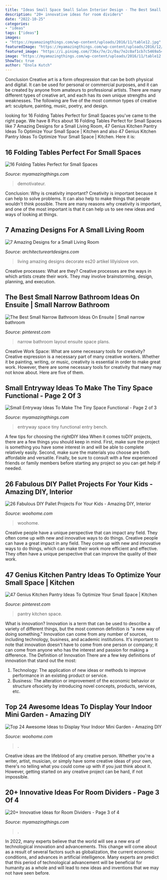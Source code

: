```yaml
---
title: "Ideas Small Space Small Salon Interior Design - The Best Small Narrow Bathroom Ideas On Ensuite"
description: "20+ innovative ideas for room dividers"
date: "2022-10-25"
categories:
- "ideas"
tags: ["ideas"]
images:
- "https://myamazingthings.com/wp-content/uploads/2016/11/table12.jpg"
featuredImage: "https://myamazingthings.com/wp-content/uploads/2016/12/interior11-1420x1989.jpg"
featured_image: "https://i.pinimg.com/736x/7e/2c/0a/7e2c0af1cb7c5469a543f83a4e54323e.jpg"
image: "https://myamazingthings.com/wp-content/uploads/2016/11/table12.jpg"
ShowToc: true
author: "Enola Kutch"
---
```



Conclusion
Creative art is a form ofexpression that can be both physical and digital. It can be used for personal or commercial purposes, and it can be created by anyone from amateurs to professional artists. There are many different types of creative art, and each has its own unique strengths and weaknesses. The following are five of the most common types of creative art: sculpture, painting, music, poetry, and design.

	

		
looking for 16 Folding Tables Perfect for Small Spaces you've came to the right page. We have 8 Pics about 16 Folding Tables Perfect for Small Spaces like 7 Amazing Designs for a Small Living Room, 47 Genius Kitchen Pantry Ideas To Optimize Your Small Space | Kitchen and also 47 Genius Kitchen Pantry Ideas To Optimize Your Small Space | Kitchen. Here it is:
		
    
## 16 Folding Tables Perfect For Small Spaces

<img loading=lazy src="https://myamazingthings.com/wp-content/uploads/2016/11/table12.jpg" onerror="this.onerror=null;this.src='https://tse3.mm.bing.net/th?id=OIP.ZkhUoGV_SMgjOi_UZbqRZwHaLH&amp;pid=15.1';" alt="16 Folding Tables Perfect for Small Spaces">

_Source: myamazingthings.com_

>demotivateur. 

	

Conclusion: Why is creativity important?
Creativity is important because it can help to solve problems. It can also help to make things that people wouldn't think possible. There are many reasons why creativity is important, and one of the most important is that it can help us to see new ideas and ways of looking at things.

    
## 7 Amazing Designs For A Small Living Room

<img loading=lazy src="http://www.architectureartdesigns.com/wp-content/uploads/2019/07/small-room-3.jpg" onerror="this.onerror=null;this.src='https://tse3.mm.bing.net/th?id=OIP.rqAvFaI7CzqWzSVvqjSdawHaML&amp;pid=15.1';" alt="7 Amazing Designs for a Small Living Room">

_Source: architectureartdesigns.com_

>living amazing designs decorate es20 artikel lillyislove von. 

	

Creative processes: What are they?
Creative processes are the ways in which artists create their work. They may involve brainstorming, design, planning, and execution.

    
## The Best Small Narrow Bathroom Ideas On Ensuite | Small Narrow Bathroom

<img loading=lazy src="https://i.pinimg.com/736x/17/9a/96/179a9697b16da4681ade115237b8ca86.jpg" onerror="this.onerror=null;this.src='https://tse3.mm.bing.net/th?id=OIP.rFDN61ZO2jHEh1wmhY93MwHaLP&amp;pid=15.1';" alt="The Best Small Narrow Bathroom Ideas On Ensuite | Small narrow bathroom">

_Source: pinterest.com_

>narrow bathroom layout ensuite space plans. 

	

Creative Work Space: What are some necessary tools for creativity?
Creative expression is a necessary part of many creative workers. Whether it be painting, writing, or music, creativity is essential in order to make great work. However, there are some necessary tools for creativity that many may not know about. Here are five of them.

    
## Small Entryway Ideas To Make The Tiny Space Functional - Page 2 Of 3

<img loading=lazy src="http://myamazingthings.com/wp-content/uploads/2017/08/small-entryway-6.jpg" onerror="this.onerror=null;this.src='https://tse1.mm.bing.net/th?id=OIP.VWvmGPcp_cC1XxhQpzYFqgHaLH&amp;pid=15.1';" alt="Small Entryway Ideas To Make The Tiny Space Functional - Page 2 of 3">

_Source: myamazingthings.com_

>entryway space tiny functional entry bench. 

	

A few tips for choosing the rightDIY Idea
When it comes toDIY projects, there are a few things you should keep in mind. First, make sure the project is something you have some interest in and will be able to complete relatively easily. Second, make sure the materials you choose are both affordable and versatile. Finally, be sure to consult with a few experienced friends or family members before starting any project so you can get help if needed.

    
## 26 Fabulous DIY Pallet Projects For Your Kids - Amazing DIY, Interior

<img loading=lazy src="https://www.woohome.com/wp-content/uploads/2015/09/pallet-for-kids-woohome-25.jpg" onerror="this.onerror=null;this.src='https://tse2.mm.bing.net/th?id=OIP.Jp7CVezL0aYCizGdgU8ipQHaJ4&amp;pid=15.1';" alt="26 Fabulous DIY Pallet Projects For Your Kids - Amazing DIY, Interior">

_Source: woohome.com_

>woohome. 

	

Creative people have a unique perspective that can impact any field. They often come up with new and innovative ways to do things.
Creative people can have a great impact in any field. They come up with new and innovative ways to do things, which can make their work more efficient and effective. They often have a unique perspective that can improve the quality of their work.

    
## 47 Genius Kitchen Pantry Ideas To Optimize Your Small Space | Kitchen

<img loading=lazy src="https://i.pinimg.com/736x/7e/2c/0a/7e2c0af1cb7c5469a543f83a4e54323e.jpg" onerror="this.onerror=null;this.src='https://tse1.mm.bing.net/th?id=OIP.ItXluMwiug1JKa_b9BNvjQHaLK&amp;pid=15.1';" alt="47 Genius Kitchen Pantry Ideas To Optimize Your Small Space | Kitchen">

_Source: pinterest.com_

>pantry kitchen space. 

	

What is innovation?
Innovation is a term that can be used to describe a variety of different things, but the most common definition is "a new way of doing something." Innovation can come from any number of sources, including technology, business, and academic institutions. It's important to note that innovation doesn't have to come from one person or company; it can come from anyone who has the interest and passion for making a difference.
The Definition of Innovation
There are a few key definitions of innovation that stand out the most: 
1. Technology: The application of new ideas or methods to improve performance in an existing product or service. 
2. Business: The alteration or improvement of the economic behavior or structure ofsociety by introducing novel concepts, products, services, etc. 

    
## Top 24 Awesome Ideas To Display Your Indoor Mini Garden - Amazing DIY

<img loading=lazy src="https://www.woohome.com/wp-content/uploads/2016/04/indoor-garden-projects-13.jpg" onerror="this.onerror=null;this.src='https://tse2.mm.bing.net/th?id=OIP.Ki_UXHZ1V1w7he8dPZSgBAHaLH&amp;pid=15.1';" alt="Top 24 Awesome Ideas to Display Your Indoor Mini Garden - Amazing DIY">

_Source: woohome.com_

>. 

	

Creative ideas are the lifeblood of any creative person. Whether you're a writer, artist, musician, or simply have some creative ideas of your own, there's no telling what you could come up with if you just think about it. However, getting started on any creative project can be hard, if not impossible.

    
## 20+ Innovative Ideas For Room Dividers - Page 3 Of 4

<img loading=lazy src="https://myamazingthings.com/wp-content/uploads/2016/12/interior11-1420x1989.jpg" onerror="this.onerror=null;this.src='https://tse2.mm.bing.net/th?id=OIP.njJTaSBHoNyh8WwRSRVTOgHaKX&amp;pid=15.1';" alt="20+ Innovative Ideas for Room Dividers - Page 3 of 4">

_Source: myamazingthings.com_

>. 

	

In 2022, many experts believe that the world will see a new era of technological innovation and advancements. This change will come about as a result of several factors such as globalization, the current economic conditions, and advances in artificial intelligence. Many experts are predict that this period of technological advancement will be beneficial for humanity as a whole and will lead to new ideas and inventions that we may not have seen before.

